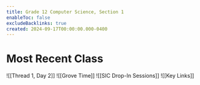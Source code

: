 ```yaml
---
title: Grade 12 Computer Science, Section 1
enableToc: false
excludeBacklinks: true
created: 2024-09-17T00:00:00.000-0400
---
```

# Most Recent Class
![[Thread 1, Day 2]]
![[Grove Time]]
![[SIC Drop-In Sessions]]
![[Key Links]]